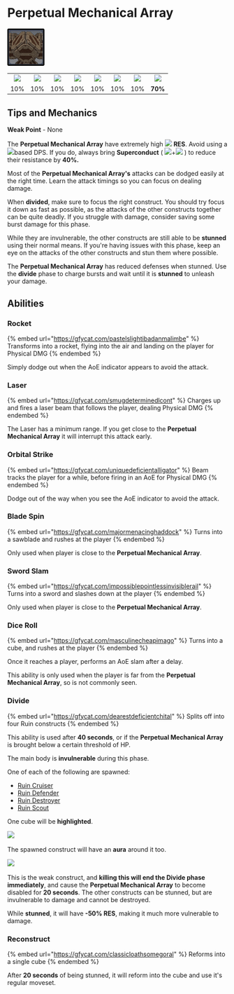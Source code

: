 # Perpetual Mechanical Array

![](../../.gitbook/assets/perpetual-mechanical-arrray.jpg)

|                                            |                                             |                                            |                                               |                                             |                                           |                                              |                                                |
| :----------------------------------------: | :-----------------------------------------: | :----------------------------------------: | :-------------------------------------------: | :-----------------------------------------: | :---------------------------------------: | :------------------------------------------: | :--------------------------------------------: |
| ![](../../.gitbook/assets/pyro\_small.png) | ![](../../.gitbook/assets/hydro\_small.png) | ![](../../.gitbook/assets/cryo\_small.png) | ![](../../.gitbook/assets/electro\_small.png) | ![](../../.gitbook/assets/anemo\_small.png) | ![](../../.gitbook/assets/geo\_small.png) | ![](../../.gitbook/assets/dendro\_small.png) | ![](../../.gitbook/assets/physical\_small.png) |
|                     10%                    |                     10%                     |                     10%                    |                      10%                      |                     10%                     |                    10%                    |                      10%                     |                     **70%**                    |

## Tips and Mechanics

**Weak Point** - None

The **Perpetual Mechanical Array** have extremely high ![](../../.gitbook/assets/physical\_small.png) **RES**. Avoid using a![](../../.gitbook/assets/physical\_small.png)based DPS. If you do, always bring **Superconduct** ( ![](../../.gitbook/assets/cryo\_small.png)+![](../../.gitbook/assets/electro\_small.png) ) to reduce their resistance by **40%.**

Most of the **Perpetual Mechanical Array's** attacks can be dodged easily at the right time. Learn the attack timings so you can focus on dealing damage.

When **divided**, make sure to focus the right construct. You should try focus it down as fast as possible, as the attacks of the other constructs together can be quite deadly. If you struggle with damage, consider saving some burst damage for this phase.

While they are invulnerable, the other constructs are still able to be **stunned** using their normal means. If you're having issues with this phase, keep an eye on the attacks of the other constructs and stun them where possible.

The **Perpetual Mechanical Array** has reduced defenses when stunned. Use the **divide** phase to charge bursts and wait until it is **stunned** to unleash your damage.

## Abilities

### Rocket

{% embed url="https://gfycat.com/pastelslightibadanmalimbe" %}
Transforms into a rocket, flying into the air and landing on the player for Physical DMG
{% endembed %}

Simply dodge out when the AoE indicator appears to avoid the attack.

### Laser

{% embed url="https://gfycat.com/smugdeterminedlcont" %}
Charges up and fires a laser beam that follows the player, dealing Physical DMG
{% endembed %}

The Laser has a minimum range. If you get close to the **Perpetual Mechanical Array** it will interrupt this attack early.

### Orbital Strike

{% embed url="https://gfycat.com/uniquedeficientalligator" %}
Beam tracks the player for a while, before firing in an AoE for Physical DMG
{% endembed %}

Dodge out of the way when you see the AoE indicator to avoid the attack.

### Blade Spin

{% embed url="https://gfycat.com/majormenacinghaddock" %}
Turns into a sawblade and rushes at the player
{% endembed %}

Only used when player is close to the **Perpetual Mechanical Array**.

### Sword Slam

{% embed url="https://gfycat.com/impossiblepointlessinvisiblerail" %}
Turns into a sword and slashes down at the player
{% endembed %}

Only used when player is close to the **Perpetual Mechanical Array**.

### Dice Roll

{% embed url="https://gfycat.com/masculinecheapimago" %}
Turns into a cube, and rushes at the player
{% endembed %}

Once it reaches a player, performs an AoE slam after a delay.

This ability is only used when the player is far from the **Perpetual Mechanical Array**, so is not commonly seen.

### Divide

{% embed url="https://gfycat.com/dearestdeficientchital" %}
Splits off into four Ruin constructs
{% endembed %}

This ability is used after **40 seconds**, or if the **Perpetual Mechanical Array** is brought below a certain threshold of HP.

The main body is **invulnerable** during this phase.

One of each of the following are spawned:

* [Ruin Cruiser](../ruin-constructs/ruin-cruiser.md)
* [Ruin Defender](../ruin-constructs/ruin-defender.md)
* [Ruin Destroyer](../ruin-constructs/ruin-destroyer.md)
* [Ruin Scout](../ruin-constructs/ruin-scout.md)

One cube will be **highlighted**.

![](../../.gitbook/assets/pma\_cubehighlight.png)

The spawned construct will have an **aura** around it too.

![](../../.gitbook/assets/pma\_highlight.png)

This is the weak construct, and **killing this will end the Divide phase immediately**, and cause the **Perpetual Mechanical Array** to become disabled for **20 seconds**. The other constructs can be stunned, but are invulnerable to damage and cannot be destroyed.

While **stunned**, it will have **-50% RES**, making it much more vulnerable to damage.

### Reconstruct

{% embed url="https://gfycat.com/classicloathsomegoral" %}
Reforms into a single cube
{% endembed %}

After **20 seconds** of being stunned, it will reform into the cube and use it's regular moveset.
